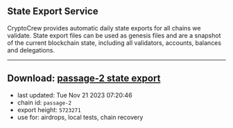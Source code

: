 ## State Export Service
CryptoCrew provides automatic daily state exports for all chains we validate. State export files can be used as genesis files and are a snapshot of the current blockchain state, including all validators, accounts, balances and delegations.

---
**Download: [passage-2 state export](https://dl.ccvalidators.com/SERVICE/passage/passage-2_export_5723271.json)**
---

- last updated: Tue Nov 21 2023 07:20:46
- chain id: `passage-2`
- export height: `5723271`
- use for: airdrops, local tests, chain recovery
